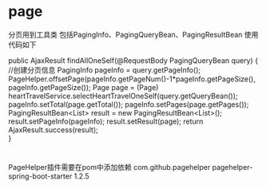 # page
分页用到工具类
包括PagingInfo、PagingQueryBean、PagingResultBean
使用代码如下

public AjaxResult findAllOneSelf(@RequestBody PagingQueryBean<HeartTravel> query) {
		//创建分页信息
		PagingInfo pageInfo = query.getPageInfo();
		PageHelper.offsetPage(pageInfo.getPageNum()-1*pageInfo.getPageSize(), pageInfo.getPageSize());
		Page<HeartTravel> page = (Page<HeartTravel>) heartTravelService.selectHeartTravelOneSelf(query.getQueryBean());
		pageInfo.setTotal(page.getTotal());
		pageInfo.setPages(page.getPages());
		PagingResultBean<List<HeartTravel>> result = new PagingResultBean<List<HeartTravel>>();
		result.setPageInfo(pageInfo);
		result.setResult(page);
		return AjaxResult.success(result);	
	}
	
	
#
  PageHelper插件需要在pom中添加依赖
  <dependency>
			<groupId>com.github.pagehelper</groupId>
			<artifactId>pagehelper-spring-boot-starter</artifactId>
			<version>1.2.5</version>
		</dependency>
